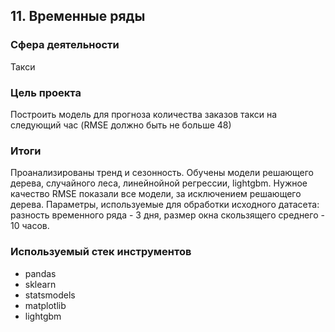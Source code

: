 ## 11. Временные ряды

### Сфера деятельности

Такси

### Цель проекта
Построить модель для прогноза количества заказов такси на следующий час (RMSE должно быть не больше 48)

### Итоги

Проанализированы тренд и сезонность. Обучены модели решающего дерева, случайного леса, линейнойной регрессии, lightgbm. Нужное качество RMSE показали все модели, за исключением решающего дерева.  Параметры, используемые для обработки исходного датасета: разность временного ряда - 3 дня, размер окна скользящего среднего - 10 часов.

### Используемый стек инструментов

- pandas
- sklearn
- statsmodels
- matplotlib
- lightgbm

